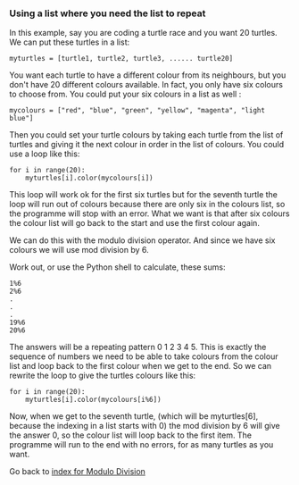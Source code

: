 ### Using a list where you need the list to repeat

In this example, say you are coding a turtle race and you want 20 turtles. We can put these turtles in a list:
```
myturtles = [turtle1, turtle2, turtle3, ...... turtle20]
```

You want each turtle to have a different colour from its neighbours, but you don't have 20 different colours available. In fact, you only have six colours to choose from. You could put your six colours in a list as well :
```
mycolours = ["red", "blue", "green", "yellow", "magenta", "light blue"]
```

Then you could set your turtle colours by taking each turtle from the list of turtles and giving it the next colour in order in the list of colours. You could use a loop like this:
```
for i in range(20):
    myturtles[i].color(mycolours[i])
```

This loop will work ok for the first six turtles but for the seventh turtle the loop will run out of colours because there are only six in the colours list, so the programme will stop with an error. What we want is that after six colours the colour list will go back to the start and use the first colour again.

We can do this with the modulo division operator. And since we have six colours we will use mod division by 6.

Work out, or use the Python shell to calculate, these sums:
```
1%6
2%6
.
.
.
19%6
20%6
```

The answers will be a repeating pattern 0 1 2 3 4 5. This is exactly the sequence of numbers we need to be able to take colours from the colour list and loop back to the first colour when we get to the end. So we can rewrite the loop to give the turtles colours like this:
```
for i in range(20):
    myturtles[i].color(mycolours[i%6])
```
Now, when we get to the seventh turtle, (which will be myturtles[6], because the indexing in a list starts with 0) the mod division by 6 will give the answer 0, so the colour list will loop back to the first item. The programme will run to the end with no errors, for as many turtles as you want.
    

Go back to [index for Modulo Division](README.md)



